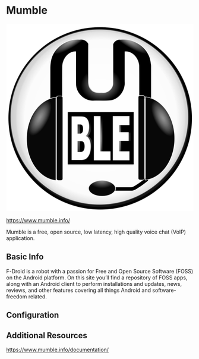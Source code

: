 # Mumble

![Service Logo](mumble.png)

https://www.mumble.info/

Mumble is a free, open source, low latency, high quality voice chat (VoIP) application.

## Basic Info

F-Droid is a robot with a passion for Free and Open Source Software (FOSS) on the Android platform. On this site you’ll find a repository of FOSS apps, along with an Android client to perform installations and updates, news, reviews, and other features covering all things Android and software-freedom related.



## Configuration



## Additional Resources

https://www.mumble.info/documentation/
